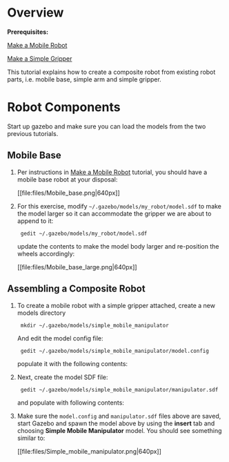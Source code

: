 # Overview

**Prerequisites:**

  [Make a Mobile Robot](http://gazebosim.org/tutorials/?tut=build_robot)

  [Make a Simple Gripper](http://gazebosim.org/tutorials/?tut=simple_gripper)

This tutorial explains how to create a composite robot from existing robot parts, i.e. mobile base, simple arm and simple gripper.

# Robot Components

Start up gazebo and make sure you can load the models from the two previous tutorials.

## Mobile Base

1. Per instructions in [Make a Mobile Robot](http://gazebosim.org/tutorials/?tut=build_robot) tutorial, you should have a mobile base robot at your disposal:

    [[file:files/Mobile_base.png|640px]]

1. For this exercise, modify `~/.gazebo/models/my_robot/model.sdf` to make the model larger so it can accommodate the gripper we are about to append to it:

        gedit ~/.gazebo/models/my_robot/model.sdf

    update the contents to make the model body larger and re-position the wheels accordingly:

    <include src='https://bitbucket.org/osrf/gazebo_tutorials/raw/default/attach_gripper/files/model-1.9+.sdf' />

    [[file:files/Mobile_base_large.png|640px]]

## Assembling a Composite Robot

1. To create a mobile robot with a simple gripper attached, create a new models directory

        mkdir ~/.gazebo/models/simple_mobile_manipulator

    And edit the model config file:

        gedit ~/.gazebo/models/simple_mobile_manipulator/model.config

    populate it with the following contents:

    <include src='https://bitbucket.org/osrf/gazebo_tutorials/raw/default/attach_gripper/files/model-1.9+.config' />

1. Next, create the model SDF file:

        gedit ~/.gazebo/models/simple_mobile_manipulator/manipulator.sdf

    and populate with following contents:

    <include src='https://bitbucket.org/osrf/gazebo_tutorials/raw/default/attach_gripper/files/manipulator-1.9+.sdf' />

1. Make sure the `model.config` and `manipulator.sdf` files above are saved, start Gazebo and spawn the model above by using the **insert** tab and choosing **Simple Mobile Manipulator** model.  You should see something similar to:

    [[file:files/Simple_mobile_manipulator.png|640px]]
